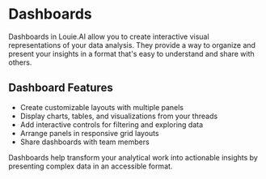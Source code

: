 # Dashboards

Dashboards in Louie.AI allow you to create interactive visual representations of your data analysis. They provide a way to organize and present your insights in a format that's easy to understand and share with others.

## Dashboard Features

- Create customizable layouts with multiple panels
- Display charts, tables, and visualizations from your threads
- Add interactive controls for filtering and exploring data
- Arrange panels in responsive grid layouts
- Share dashboards with team members

Dashboards help transform your analytical work into actionable insights by presenting complex data in an accessible format.

